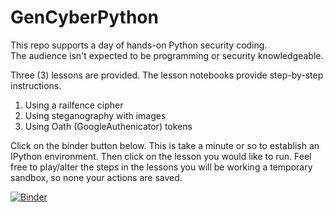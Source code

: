 # GenCyberPython
This repo supports a day of hands-on Python security coding.  
The audience isn't expected to be programming or security knowledgeable.

Three (3) lessons are provided.  The lesson notebooks provide step-by-step instructions.

1) Using a railfence cipher
2) Using steganography with images
3) Using Oath (GoogleAuthenicator) tokens

Click on the binder button below.  This is take a minute or so to establish an IPython
environment.  Then click on the lesson you would like to run.  Feel free to play/alter the steps
in the lessons you will be working a temporary sandbox, so none your actions are saved.

[![Binder](https://mybinder.org/badge_logo.svg)](https://mybinder.org/v2/gh/kengraf/GenCyberPython/HEAD)

